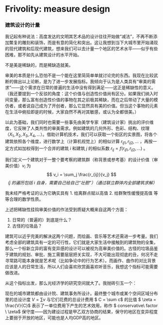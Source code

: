 # Frivolity: measure design

### 建筑设计的计量

我记起有种说法：高度发达的文明其艺术品的设计往往开始做“减法”，不再不断添加繁复的雕刻和装饰，而是有意的简化和突出。这让我想到当下大城市里开始涌现的现代建筑和后现代建筑，想来我们可以去计量一个地区的艺术水平——似乎有些困难，那不如先从建筑设计的水平开始。

不是美是稀缺的，而是稀缺造就美。

审美的本质是什么恐怕不是一个能在这里简简单单就讨论完的东西。我现在比较武断的做出以上论断，是为了进一步发展指标。我倾向于认为是人类具有“审美的需求”——这个需求在日常的普遍的生活中没有得到满足——这正是稀缺性的意义。（我还要提到一个反驳的角度：这个价值与创造性价值尚有区分。如果我们纳入时间变量，那么富有创造性价值的事物在其之前极其稀缺，而在之后带动了大量的模仿者，或者说自己成为了开创者，那么它显然具有美的价值。但当这个事物的元素在生活中俯拾即是的时候，大家自然不再对其敏感，或认为全都很美。）

以此为基础，我们同时也需要一些事先由美学专家（建筑设计家）挑出的评价维度，它反映了人类共性的审美需求。例如建筑的几何外形、色彩、结构、纹理（$X_1, X_2, X_3, X_4, \ldots$）。借助计算机技术，我们可以获取一个街区的实景图，将各个建筑依照各个维度，进行数学上（计算机视觉上）的相似计算 $r_{ij1}, r_{ij2}, \ldots$ ，再按一定方式如加权得到一个合并的建筑 $i$ 和建筑 $j$ 的相似系数 $r_{ij} = f(r_{ij1}, r_{ij2}, \ldots)$ 。

我们定义一个建筑对于一整个要考察的建筑群（称背景或参考基）的设计价值（审美价值）$v_i$ 为
$$
v_i = \sum_j \frac{r_{ij}}{v_j}
$$
*（$j$ 的遍历包括 $i$ 自身，需要自己给自己“壮胆”）（通过联立群体内全部建筑求解）*

我未经严格考证的认为它确实具有 1. 给离群点赋以高值 2. 给群聚性缓慢提高值 等等合理的数学性质。

上述把稀缺性挂钩审美价值的作法受到质疑大概来自这两个方面：

1. 日常的（普遍的）到底是什么？
2. 古怪的垃圾品？

建筑可以近乎完美的解决这两个问题，而绘画、音乐等艺术还需进一步考量。我们考虑全部的建筑具有一定的可行性，它们就是大家生活中接触到的建筑物的全集，那么一个标新立异的富有变异感的设计可以被视为高审美价值的。古怪的垃圾品鉴于建筑的规划、审批、施工需要层层把关实现，不大可能出现彻底的丑，何况不走寻常路可能本身就是艺术呢（比如争论中的行为艺术）。而画作、曲作的对比背景应该是人的日常生活，所以人们会喜欢欣赏画喜欢听音乐，我想这个指标可能需要做改进。

从这个指标出发，那么光经济学的研究空间就大了。我抛砖引玉一个：

现在的城市建筑都由设计院、建筑事务所设计。最终整个城市或某个空间区域分布里的总设计度 $V = \sum v$ 与它们花费的总设计费用 $ C = \sum c$ 的比值 $ \zeta = \frac{V}{C}$ 表示了一单位费用下产生的艺术效用，称作 $ conservative\ factor \ \zeta$  保守度——因为建设过程是甲乙双方协商的结果，保守的地区在变异程度上要弱于开放的地区，可能也是人均GDP高的地区。